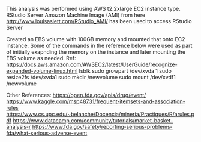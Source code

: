 This analysis was performed using AWS t2.2xlarge EC2 instance type.
RStudio Server Amazon Machine Image (AMI) from here  http://www.louisaslett.com/RStudio_AMI/ has been used to access RStudio Server

Created an EBS volume with 100GB memory and mounted that onto EC2 instance. Some of the commands in the reference below were used as part of initially exapnding the memory on the instance and later mounting the EBS volume as needed.
Ref: https://docs.aws.amazon.com/AWSEC2/latest/UserGuide/recognize-expanded-volume-linux.html
lsblk
sudo growpart /dev/xvda 1
sudo resize2fs /dev/xvda1
sudo mkdir /newvolume
sudo mount /dev/xvdf1 /newvolume

Other References:
https://open.fda.gov/apis/drug/event/
https://www.kaggle.com/msp48731/frequent-itemsets-and-association-rules
https://www.cs.upc.edu/~belanche/Docencia/mineria/Practiques/R/arules.pdf
https://www.datacamp.com/community/tutorials/market-basket-analysis-r
https://www.fda.gov/safety/reporting-serious-problems-fda/what-serious-adverse-event

